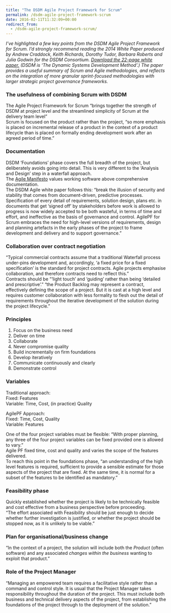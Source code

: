 ```yaml
---
title: "The DSDM Agile Project Framework for Scrum"
permalink: /dsdm-agile-project-framework-scrum
date: 2016-02-11T11:32:09+00:00
redirect_from:
  - /dsdm-agile-project-framework-scrum/
---
```


*I’ve highlighted a few key points from the DSDM Agile Project Framework for Scrum. I’d strongly recommend reading the 2014 White Paper produced by Andrew Craddock, Keith Richards, Dorothy Tudor, Barbara Roberts and Julia Godwin for the DSDM Consortium. [Download the 22-page white paper.](https://www.dsdm.org/file/145/download?token=Z1sYW_gy) (DSDM is ‘The Dynamic Systems Development Method’.) The paper provides a useful summary of Scrum and Agile methodologies, and reflects on the integration of more granular sprint-focused methodologies with larger strategic project governance frameworks.*

### The usefulness of combining Scrum with DSDM

The Agile Project Framework for Scrum “brings together the strength of DSDM at project level and the streamlined simplicity of Scrum at the delivery team level”  
Scrum is focused on the product rather than the project, “so more emphasis is placed on incremental release of a product in the context of a product lifecycle than is placed on formally ending development work after an agreed period of time.”

### Documentation

DSDM ‘Foundations’ phase covers the full breadth of the project, but deliberately avoids going into detail. This is very different to the ‘Analysis and Design’ step in a waterfall approach.  
The [Agile Manifesto](http://www.agilemanifesto.org/) values working software above comprehensive documentation.  
The DSDM Agile white paper follows this: “break the illusion of security and stability that comes from document-driven, predictive processes. Specification of every detail of requirements, solution design, plans etc. in documents that get ‘signed off’ by stakeholders before work is allowed to progress is now widely accepted to be both wasteful, in terms of time and effort, and ineffective as the basis of governance and control. AgilePF for Scrum embraces the need for high-level versions of requirements, design and planning artefacts in the early phases of the project to frame development and delivery and to support governance.”

### Collaboration over contract negotiation

“Typical commercial contracts assume that a traditional Waterfall process under-pins development and, accordingly, ‘a fixed price for a fixed specification’ is the standard for project contracts. Agile projects emphasise collaboration, and therefore contracts need to reflect this.”  
Contracts should be “‘light touch’ and ‘guiding’ rather than being ‘detailed and prescriptive’.” “the Product Backlog may represent a contract, effectively defining the scope of a project. But it is cast at a high level and requires customer collaboration with less formality to flesh out the detail of requirements throughout the iterative development of the solution during the project lifecycle.”

### Principles

1. Focus on the business need
2. Deliver on time
3. Collaborate
4. Never compromise quality
5. Build incrementally on firm foundations
6. Develop iteratively
7. Communicate continuously and clearly
8. Demonstrate control

### Variables

Traditional approach:  
Fixed: Features  
Variable: Time, Cost, (in practice) Quality

AgilePF Approach:  
Fixed: Time, Cost, Quality  
Variable: Features

One of the four project variables must be flexible: “With proper planning, any three of the four project variables can be fixed provided one is allowed to vary.”  
Agile PF fixed time, cost and quality and varies the scope of the features delivered.  
To reach this point in the foundations phase, “an understanding of the high level features is required, sufficient to provide a sensible estimate for those aspects of the project that are fixed. At the same time, it is normal for a subset of the features to be identified as mandatory.”

### Feasibility phase

Quickly established whether the project is likely to be technically feasible and cost effective from a business perspective before proceeding.  
“The effort associated with Feasibility should be just enough to decide whether further investigation is justified, or whether the project should be stopped now, as it is unlikely to be viable.”

### Plan for organisational/business change

“In the context of a project, the solution will include both the *Product* (often software) and any associated *changes within the business* wanting to exploit that product.”

### Role of the Project Manager

“Managing an empowered team requires a facilitative style rather than a command and control style. It is usual that the Project Manager takes responsibility throughout the duration of the project. This must include both business and technical delivery aspects of the project, from establishing the foundations of the project through to the deployment of the solution.”